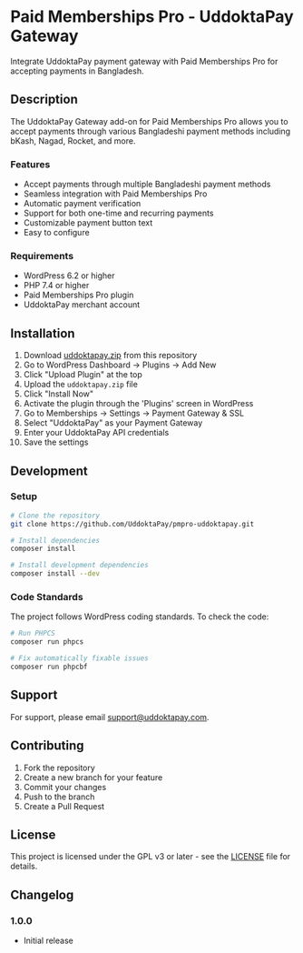 # Paid Memberships Pro - UddoktaPay Gateway

Integrate UddoktaPay payment gateway with Paid Memberships Pro for accepting payments in Bangladesh.

## Description

The UddoktaPay Gateway add-on for Paid Memberships Pro allows you to accept payments through various Bangladeshi payment methods including bKash, Nagad, Rocket, and more.

### Features
- Accept payments through multiple Bangladeshi payment methods
- Seamless integration with Paid Memberships Pro
- Automatic payment verification
- Support for both one-time and recurring payments
- Customizable payment button text
- Easy to configure

### Requirements
- WordPress 6.2 or higher
- PHP 7.4 or higher
- Paid Memberships Pro plugin
- UddoktaPay merchant account

## Installation

1. Download [uddoktapay.zip](https://github.com/UddoktaPay/pmpro-uddoktapay/releases/download/1.0.0/uddoktapay.zip)  from this repository
2. Go to WordPress Dashboard → Plugins → Add New
3. Click "Upload Plugin" at the top
4. Upload the `uddoktapay.zip` file
5. Click "Install Now"
6. Activate the plugin through the 'Plugins' screen in WordPress
7. Go to Memberships → Settings → Payment Gateway & SSL
8. Select "UddoktaPay" as your Payment Gateway
9. Enter your UddoktaPay API credentials
10. Save the settings

## Development

### Setup
```bash
# Clone the repository
git clone https://github.com/UddoktaPay/pmpro-uddoktapay.git

# Install dependencies
composer install

# Install development dependencies
composer install --dev
```

### Code Standards
The project follows WordPress coding standards. To check the code:

```bash
# Run PHPCS
composer run phpcs

# Fix automatically fixable issues
composer run phpcbf
```

## Support

For support, please email support@uddoktapay.com.

## Contributing

1. Fork the repository
2. Create a new branch for your feature
3. Commit your changes
4. Push to the branch
5. Create a Pull Request

## License

This project is licensed under the GPL v3 or later - see the [LICENSE](LICENSE) file for details.

## Changelog

### 1.0.0
- Initial release